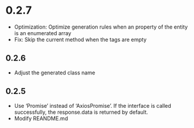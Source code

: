 # 0.2.7

- Optimization: Optimize generation rules when an property of the entity is an enumerated array
- Fix: Skip the current method when the tags are empty

## 0.2.6
 - Adjust the generated class name

 ## 0.2.5
 - Use ‘Promise’ instead of ‘AxiosPromise’. If the interface is called successfully, the response.data is returned by default. 
 - Modify REANDME.md